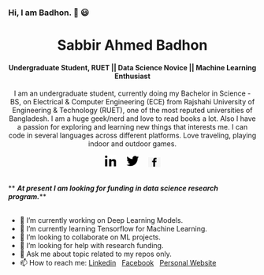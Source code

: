 ### Hi, I am Badhon. 👋 :smiley:

<h1 align="center">Sabbir Ahmed Badhon</h1>
<h4 align="center">Undergraduate Student, RUET || Data Science Novice || Machine Learning Enthusiast</h4> 
<p align="center">
I am an undergraduate student, currently doing my Bachelor in Science - BS, on Electrical & Computer Engineering (ECE) from Rajshahi University of Engineering & Technology (RUET), one of the most reputed universities of Bangladesh. I am a huge geek/nerd and love to read books a lot. Also I have a passion for exploring and learning new things that interests me. I can code in several languages across different platforms. Love traveling, playing indoor and outdoor games.
</p>

<p align="center">
<a href="https://www.linkedin.com/in/sabbir-ahmed-badhon/" target="_blank"><img src="linkedin.png" width="25px"></a> &nbsp; &nbsp;
<a href="https://twitter.com/Sabbir_Badhon" target="_blank"><img src="twitter.png" width="25px"></a> &nbsp; &nbsp;
<a href="https://www.facebook.com/sabbirahmedbadhon" target="_blank"><img src="facebook.png" width="25px"></a>
</p>

<p>
  <br>
  ** <b><em>At present I am looking for funding in data science research program.</em></b>**
  <br>
  <br>
</p>
 
- 🔭 I’m currently working on Deep Learning Models.
- 🌱 I’m currently learning Tensorflow for Machine Learning.
- 👯 I’m looking to collaborate on ML projects.
- 🤔 I’m looking for help with research funding.
- 💬 Ask me about topic related to my repos only.
- 📫 How to reach me: [Linkedin](https://www.linkedin.com/in/sabbir96) &nbsp; [Facebook](https://www.facebook.com/sabbirahmedbadhon) &nbsp; [Personal Website](http://aboutsabbir.github.io)

<!--
**SABadhon/SABadhon** is a ✨ _special_ ✨ repository because its `README.md` (this file) appears on your GitHub profile.

Here are some ideas to get you started:

- 🔭 I’m currently working on ...
- 🌱 I’m currently learning ...
- 👯 I’m looking to collaborate on ...
- 🤔 I’m looking for help with ...
- 💬 Ask me about ...
- 📫 How to reach me: ...
- 😄 Pronouns: ...
- ⚡ Fun fact: ...
-->
